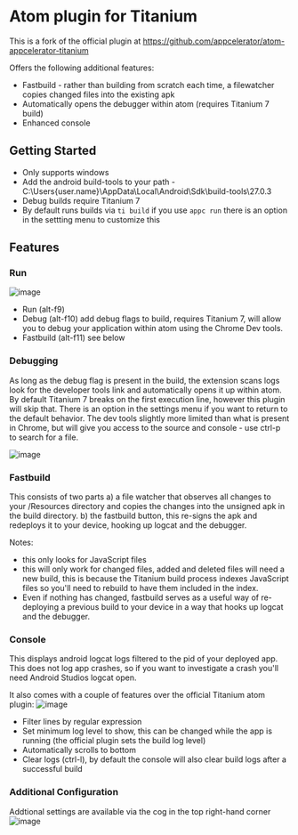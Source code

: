 # Atom plugin for Titanium

This is a fork of the official plugin at https://github.com/appcelerator/atom-appcelerator-titanium

Offers the following additional features:
* Fastbuild - rather than building from scratch each time, a filewatcher copies changed files into the existing apk
* Automatically opens the debugger within atom (requires Titanium 7 build)
* Enhanced console

## Getting Started
* Only supports windows
* Add the android build-tools to your path - C:\Users\{user.name}\AppData\Local\Android\Sdk\build-tools\27.0.3
* Debug builds require Titanium 7
* By default runs builds via `ti build` if you use `appc run` there is an option in the settting menu to customize this

## Features

### Run
![image](https://user-images.githubusercontent.com/1037362/35406904-0f61747e-026f-11e8-87af-3ff8d9be9849.png)
* Run (alt-f9)
* Debug (alt-f10) add debug flags to build, requires Titanium 7, will allow you to debug your application within atom using the Chrome Dev tools.
* Fastbuild (alt-f11) see below

### Debugging
As long as the debug flag is present in the build, the extension scans logs look for the developer tools link and automatically opens it up within atom.
By default Titanium 7 breaks on the first execution line, however this plugin will skip that. There is an option in the settings menu if you want to return to the default behavior.
The dev tools  slightly more limited than what is present in Chrome, but will give you access to the source and console - use ctrl-p to search for a file.

![image](https://user-images.githubusercontent.com/1037362/35407196-07875df8-0270-11e8-9e3d-9c3b68451924.png)

### Fastbuild
This consists of two parts
a) a file watcher that observes all changes to your /Resources directory and copies the changes into the unsigned apk in the build directory.
b) the fastbuild button, this re-signs the apk and redeploys it to your device, hooking up logcat and the debugger.

Notes:
* this only looks for JavaScript files
* this will only work for changed files, added and deleted files will need a new build, this is because the Titanium build process indexes JavaScript files so you'll need to rebuild to have them included in the index.
* Even if nothing has changed, fastbuild serves as a useful way of re-deploying a previous build to your device in a way that hooks up logcat and the debugger.

### Console
This displays android logcat logs filtered to the pid of your deployed app. This does not log app crashes, so if you want to investigate a crash you'll need Android Studios logcat open.

It also comes with a couple of features over the official Titanium atom plugin:
![image](https://user-images.githubusercontent.com/1037362/35407623-7508e440-0271-11e8-9386-9a1f413b0400.png)
* Filter lines by regular expression
* Set minimum log level to show, this can be changed while the app is running (the official plugin sets the build log level)
* Automatically scrolls to bottom
* Clear logs (ctrl-l), by default the console will also clear build logs after a successful build

### Additional Configuration
Addtional settings are available via the cog in the top right-hand corner
![image](https://user-images.githubusercontent.com/1037362/35407782-e25469ac-0271-11e8-83c5-fa9b6bf8c5bf.png)
